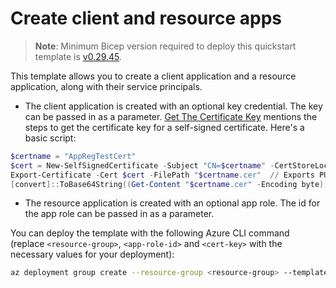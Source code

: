 # Create client and resource apps

> **Note**: Minimum Bicep version required to deploy this quickstart template is [v0.29.45](https://github.com/Azure/bicep/releases/tag/v0.29.45).

This template allows you to create a client application and a resource application, along with their service principals.

* The client application is created with an optional key credential. The key can be passed in as a parameter. [Get The Certificate Key](https://learn.microsoft.com/en-us/graph/applications-how-to-add-certificate?tabs=http#get-the-certificate-key) mentions the steps to get the certificate key for a self-signed certificate. Here's a basic script:

```powershell
$certname = "AppRegTestCert"
$cert = New-SelfSignedCertificate -Subject "CN=$certname" -CertStoreLocation "Cert:\CurrentUser\My" -KeyExportPolicy Exportable -KeySpec Signature -KeyLength 2048 -KeyAlgorithm RSA -HashAlgorithm SHA256
Export-Certificate -Cert $cert -FilePath "$certname.cer"  // Exports PUBLIC cert
[convert]::ToBase64String((Get-Content "$certname.cer" -Encoding byte))  | Out-File -FilePath "20231004.$certname.txt"
```

* The resource application is created with an optional app role. The id for the app role can be passed in as a parameter.

You can deploy the template with the following Azure CLI command (replace `<resource-group>`, `<app-role-id>` and `<cert-key>` with the necessary values for your deployment):

```sh
az deployment group create --resource-group <resource-group> --template-file main.bicep --parameters appRoleId='<app-role-id>' certKey='<cert-key>'
```
